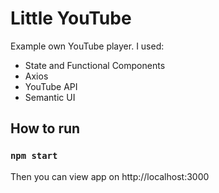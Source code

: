 
# Little YouTube

Example own YouTube player. 
I used:
* State and Functional Components
* Axios
* YouTube API
* Semantic UI

## How to run

### `npm start`

Then you can view app on http://localhost:3000





